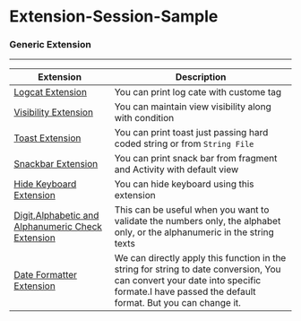 # Extension-Session-Sample


### Generic Extension
---------------------------


| Extension                                                                                                             | Description                                                                                                                                                                               |
|-----------------------------------------------------------------------------------------------------------------------|-------------------------------------------------------------------------------------------------------------------------------------------------------------------------------------------|
| <a href="/app/utils/log_extension.pdf" target="_blank">Logcat Extension</a>                                           | You can print log cate with custome tag                                                                                                                                                   |
| <a href="/app/utils/visibility_extension.pdf" target="_blank">Visibility Extension</a>                                | You can maintain view visibility along with condition                                                                                                                                     |
| <a href="/app/utils/toast_extension.jpg" target="_blank">Toast Extension</a>                                          | You can print toast just passing hard coded string or from `String File`                                                                                                                  |
| <a href="/app/utils/snackbar_extension.pdf" target="_blank">Snackbar Extension</a>                                    | You can print snack bar from fragment and Activity with default view                                                                                                                      |
| <a href="/app/utils/hide_keyboard_extension.pdf" target="_blank">Hide Keyboard Extension</a>                          | You can hide keyboard using this extension                                                                                                                                                |
| <a href="/app/utils/alphanumeric_extension.pdf" target="_blank">Digit,Alphabetic and Alphanumeric Check Extension</a> | This can be useful when you want to validate the numbers only, the alphabet only, or the alphanumeric in the string texts                                                                 |
| <a href="/app/utils/date_formatter_extension.pdf" target="_blank">Date Formatter Extension</a>                        | We can directly apply this function in the string for string to date conversion, You can convert your date into specific formate.I have passed the default format. But you can change it. |


